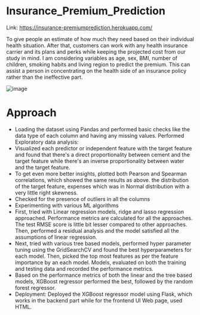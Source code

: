 # Insurance_Premium_Prediction
Link:  https://insurance-premiumprediction.herokuapp.com/


To give people an estimate of how much they need based on their individual health situation. After that, customers can work with any health insurance carrier and its plans and perks while keeping the projected cost from our study in mind. I am considering variables as age, sex, BMI, number of children, smoking habits and living region to predict the premium. This can assist a person in concentrating on the health side of an insurance policy rather than the ineffective part.

![image](https://user-images.githubusercontent.com/76057261/170078370-2b002c7f-d8f3-4079-8ca6-07d111cc8ae9.png)

# Approach

* Loading the dataset using Pandas and performed basic checks like the data type of each column and having any missing values.
Performed Exploratory data analysis:
* Visualized each predictor or independent feature with the target feature and found that there's a direct proportionality between cement and the target feature while there's an inverse proportionality between water and the target feature.
* To get even more better insights, plotted both Pearson and Spearman correlations, which showed the same results as above.
the distribution of the target feature, expenses which was in Normal distribution with a very little right skewness.
* Checked for the presence of outliers in all the columns
* Experimenting with various ML algorithms
* First, tried with Linear regression models, ridge and lasso regression approached. Performance metrics are calculated for all the approaches. The test RMSE score is little bit lesser compared to other approaches. Then, performed a residual analysis and the model satisfied all the assumptions of linear regression.
* Next, tried with various tree based models, performed hyper parameter tuning using the GridSearchCV and found the best hyperparameters for each model. Then, picked the top most features as per the feature importance by an each model. Models, evaluated on both the training and testing data and recorded the performance metrics.
* Based on the performance metrics of both the linear and the tree based models, XGBoost regressor performed the best, followed by the random forest regressor.
* Deployment: Deployed the XGBoost regressor model using Flask, which works in the backend part while for the frontend UI Web page, used HTML.

